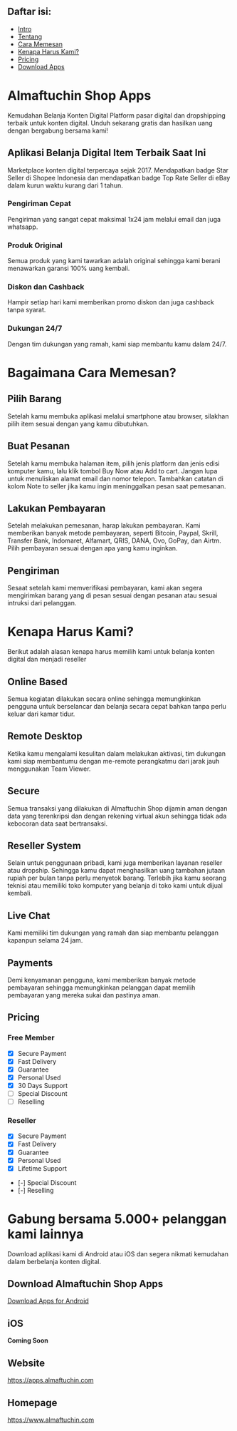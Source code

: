 ## Daftar isi:
* [Intro](#almaftuchin-shop-apps)
* [Tentang](#aplikasi-belanja-digital-item-terbaik-saat-ini)
* [Cara Memesan](#bagaimana-cara-memesan)
* [Kenapa Harus Kami?](#kenapa-harus-kami)
* [Pricing](#pricing)
* [Download Apps](#gabung-bersama-5000-pelanggan-kami-lainnya)

# Almaftuchin Shop Apps
Kemudahan Belanja Konten Digital
Platform pasar digital dan dropshipping terbaik untuk konten digital. Unduh sekarang gratis dan hasilkan uang dengan bergabung bersama kami!

## Aplikasi Belanja Digital Item Terbaik Saat Ini
Marketplace konten digital terpercaya sejak 2017. Mendapatkan badge Star Seller di Shopee Indonesia dan mendapatkan badge Top Rate Seller di eBay dalam kurun waktu kurang dari 1 tahun.

### Pengiriman Cepat
Pengiriman yang sangat cepat maksimal 1x24 jam melalui email dan juga whatsapp.

### Produk Original
Semua produk yang kami tawarkan adalah original sehingga kami berani menawarkan garansi 100% uang kembali.

### Diskon dan Cashback
Hampir setiap hari kami memberikan promo diskon dan juga cashback tanpa syarat.

### Dukungan 24/7
Dengan tim dukungan yang ramah, kami siap membantu kamu dalam 24/7.

# Bagaimana Cara Memesan?
## Pilih Barang
Setelah kamu membuka aplikasi melalui smartphone atau browser, silakhan pilih item sesuai dengan yang kamu dibutuhkan.

## Buat Pesanan
Setelah kamu membuka halaman item, pilih jenis platform dan jenis edisi komputer kamu, lalu klik tombol Buy Now atau Add to cart. Jangan lupa untuk menuliskan alamat email dan nomor telepon. Tambahkan catatan di kolom Note to seller jika kamu ingin meninggalkan pesan saat pemesanan.

## Lakukan Pembayaran
Setelah melakukan pemesanan, harap lakukan pembayaran. Kami memberikan banyak metode pembayaran, seperti Bitcoin, Paypal, Skrill, Transfer Bank, Indomaret, Alfamart, QRIS, DANA, Ovo, GoPay, dan Airtm. Pilih pembayaran sesuai dengan apa yang kamu inginkan.

## Pengiriman
Sesaat setelah kami memverifikasi pembayaran, kami akan segera mengirimkan barang yang di pesan sesuai dengan pesanan atau sesuai intruksi dari pelanggan.

# Kenapa Harus Kami?
Berikut adalah alasan kenapa harus memilih kami untuk belanja konten digital dan menjadi reseller

## Online Based
Semua kegiatan dilakukan secara online sehingga memungkinkan pengguna untuk berselancar dan belanja secara cepat bahkan tanpa perlu keluar dari kamar tidur.

## Remote Desktop
Ketika kamu mengalami kesulitan dalam melakukan aktivasi, tim dukungan kami siap membantumu dengan me-remote perangkatmu dari jarak jauh menggunakan Team Viewer.

## Secure
Semua transaksi yang dilakukan di Almaftuchin Shop dijamin aman dengan data yang terenkripsi dan dengan rekening virtual akun sehingga tidak ada kebocoran data saat bertransaksi.

## Reseller System
Selain untuk penggunaan pribadi, kami juga memberikan layanan reseller atau dropship. Sehingga kamu dapat menghasilkan uang tambahan jutaan rupiah per bulan tanpa perlu menyetok barang. Terlebih jika kamu seorang teknisi atau memiliki toko komputer yang belanja di toko kami untuk dijual kembali.

## Live Chat
Kami memiliki tim dukungan yang ramah dan siap membantu pelanggan kapanpun selama 24 jam.

## Payments
Demi kenyamanan pengguna, kami memberikan banyak metode pembayaran sehingga memungkinkan pelanggan dapat memilih pembayaran yang mereka sukai dan pastinya aman.

## Pricing
### Free Member
- [x] Secure Payment
- [x] Fast Delivery
- [x] Guarantee
- [x] Personal Used
- [x] 30 Days Support
- [ ] Special Discount
- [ ] Reselling

### Reseller
- [x] Secure Payment
- [x] Fast Delivery
- [x] Guarantee
- [x] Personal Used
- [x] Lifetime Support
- [-] Special Discount
- [-] Reselling

# Gabung bersama 5.000+ pelanggan kami lainnya
Download aplikasi kami di Android atau iOS dan segera nikmati kemudahan dalam berbelanja konten digital.

## Download Almaftuchin Shop Apps
[Download Apps for Android](https://app.almaftuchin.com/almaftuchin-shop-apps)

## iOS
**Coming Soon**

## Website
https://apps.almaftuchin.com

## Homepage
https://www.almaftuchin.com
